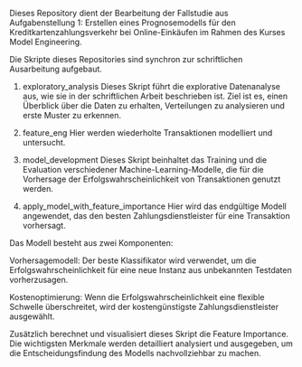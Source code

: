 Dieses Repository dient der Bearbeitung der Fallstudie aus Aufgabenstellung 1: Erstellen eines Prognosemodells für den Kreditkartenzahlungsverkehr bei Online-Einkäufen im Rahmen des Kurses Model Engineering.

Die Skripte dieses Repositories sind synchron zur schriftlichen Ausarbeitung aufgebaut.

1. exploratory_analysis
Dieses Skript führt die explorative Datenanalyse aus, wie sie in der schriftlichen Arbeit beschrieben ist. Ziel ist es, einen Überblick über die Daten zu erhalten, Verteilungen zu analysieren und erste Muster zu erkennen.

2. feature_eng
Hier werden wiederholte Transaktionen modelliert und untersucht.

3. model_development
Dieses Skript beinhaltet das Training und die Evaluation verschiedener Machine-Learning-Modelle, die für die Vorhersage der Erfolgswahrscheinlichkeit von Transaktionen genutzt werden.

4. apply_model_with_feature_importance
Hier wird das endgültige Modell angewendet, das den besten Zahlungsdienstleister für eine Transaktion vorhersagt.

Das Modell besteht aus zwei Komponenten:

  Vorhersagemodell: Der beste Klassifikator wird verwendet, um die Erfolgswahrscheinlichkeit für eine neue Instanz aus unbekannten Testdaten vorherzusagen.

  Kostenoptimierung: Wenn die Erfolgswahrscheinlichkeit eine flexible Schwelle überschreitet, wird der kostengünstigste Zahlungsdienstleister ausgewählt.

Zusätzlich berechnet und visualisiert dieses Skript die Feature Importance. Die wichtigsten Merkmale werden detailliert analysiert und ausgegeben, um die Entscheidungsfindung des Modells nachvollziehbar zu machen.
